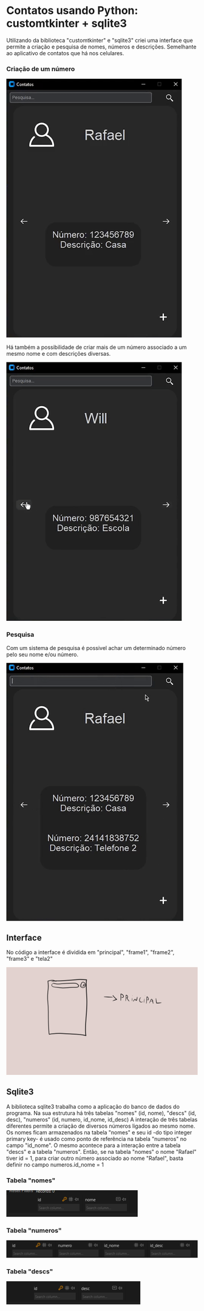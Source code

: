 # Contatos usando Python: customtkinter + sqlite3
Utilizando da biblioteca "customtkinter" e "sqlite3" criei uma interface que permite a criação e pesquisa de nomes, números e descrições. Semelhante ao aplicativo de contatos que há nos celulares.

### Criação de um número
![criacao1](https://github.com/Rafaelszc/Contatos-Python/blob/main/fotos/gif1.gif?raw=true)

Há também a possibilidade de criar mais de um número associado a um mesmo nome e com descrições diversas.

![criacao2](https://github.com/Rafaelszc/Contatos-Python/blob/main/fotos/gif2.gif?raw=true)

### Pesquisa

Com um sistema de pesquisa é possivel achar um determinado número pelo seu nome e/ou número.

![pesquisa](https://github.com/Rafaelszc/Contatos-Python/blob/main/fotos/gif3.gif?raw=true)

## Interface

No código a interface é dividida em "principal", "frame1", "frame2", "frame3" e "tela2"

![interface](https://github.com/Rafaelszc/Contatos-Python/blob/main/fotos/interface.gif?raw=true)

## Sqlite3

A biblioteca sqlite3 trabalha como a aplicação do banco de dados do programa. 
Na sua estrutura há três tabelas "nomes" (id, nome), "descs" (id, desc), "numeros" (id, numero, id_nome, id_desc)
A interação de três tabelas diferentes permite a criação de diversos números ligados ao mesmo nome.
Os nomes ficam armazenados na tabela "nomes" e seu id -do tipo integer primary key- é usado como ponto de referência na tabela "numeros" no campo "id_nome". O mesmo acontece para a interação entre a tabela "descs" e a tabela "numeros".
Então, se na tabela "nomes" o nome "Rafael" tiver id = 1, para criar outro número associado ao nome "Rafael", basta definir no campo numeros.id_nome = 1

### Tabela "nomes"
![tabelaNomes](https://github.com/Rafaelszc/Contatos-Python/blob/main/fotos/tabelaNomes.png?raw=true)
### Tabela "numeros"
![tabelaNumeros](https://github.com/Rafaelszc/Contatos-Python/blob/main/fotos/tabelaNumeros.png?raw=true)
### Tabela "descs"
![tabelaDescs](https://github.com/Rafaelszc/Contatos-Python/blob/main/fotos/tabelaDescs.png?raw=true)

